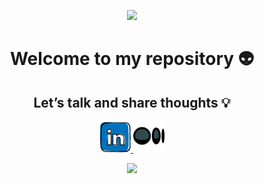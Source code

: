 <p align="center">
  <img src="https://capsule-render.vercel.app/api?type=waving&color=_custom_gradient:0:6495ed,25:87cefa,50:fffacd,75:ffa07a,100:fa8072&text=🐦‍🔥Hello%20World!&height=100&section=header&fontColor=#f5f5dc&strokeColor=rgba(177,156,217,0.6)&strokeWidth=2"/>
</p>

<h1 align="center">
  Welcome to my repository 👽
</h1>

<h2 align="center">
  Let’s talk and share thoughts 💡
</h2>

<p align="center">
  <a href="https://it.linkedin.com/in/nemanja-majstorovic-b47302206">
    <img height="50" src="https://github.com/nmswe/nmswe/blob/main/images/linkedin_logo.png"/>
  </a>
  <a href="https://medium.com/@nemanja.majstorovic.swe">
    <img height="50" src="https://github.com/nmswe/nmswe/blob/main/images/medium_logo.png"/>
  </a>
</p>

<!--
**nmswe/nmswe** is a ✨ _special_ ✨ repository because its `README.md` (this file) appears on your GitHub profile.

Here are some ideas to get you started:

- 🔭 I’m currently working on ...
- 🌱 I’m currently learning ...
- 👯 I’m looking to collaborate on ...
- 🤔 I’m looking for help with ...
- 💬 Ask me about ...
- 📫 How to reach me: ...
- 😄 Pronouns: ...
- ⚡ Fun fact: ...
-->

<p align="center">
  <img src="https://capsule-render.vercel.app/api?type=waving&color=_custom_gradient:0:6495ed,25:87cefa,50:fffacd,75:ffa07a,100:fa8072&height=100&section=footer"/>
</p>


